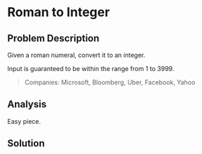 # Roman to Integer

## Problem Description

Given a roman numeral, convert it to an integer.

Input is guaranteed to be within the range from 1 to 3999.

> Companies: Microsoft, Bloomberg, Uber, Facebook, Yahoo

## Analysis

Easy piece.

## Solution





